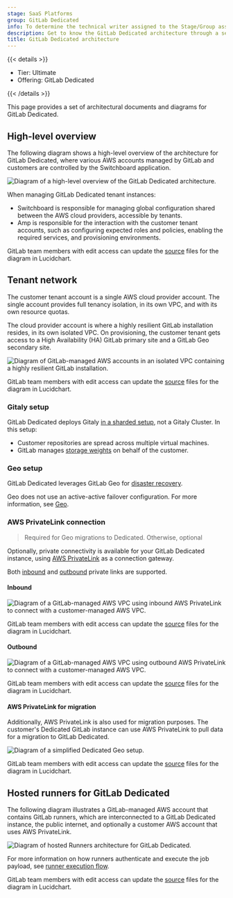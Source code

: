```yaml
---
stage: SaaS Platforms
group: GitLab Dedicated
info: To determine the technical writer assigned to the Stage/Group associated with this page, see https://handbook.gitlab.com/handbook/product/ux/technical-writing/#assignments
description: Get to know the GitLab Dedicated architecture through a series of diagrams.
title: GitLab Dedicated architecture
---
```


{{< details >}}

- Tier: Ultimate
- Offering: GitLab Dedicated

{{< /details >}}

This page provides a set of architectural documents and diagrams for GitLab Dedicated.

## High-level overview

The following diagram shows a high-level overview of the architecture for GitLab Dedicated,
where various AWS accounts managed by GitLab and customers are controlled by the Switchboard application.

![Diagram of a high-level overview of the GitLab Dedicated architecture.](img/high_level_architecture_diagram_v18_0.png)

When managing GitLab Dedicated tenant instances:

- Switchboard is responsible for managing global configuration shared between the AWS cloud providers, accessible by tenants.
- Amp is responsible for the interaction with the customer tenant accounts, such as configuring expected roles and policies, enabling the required services, and provisioning environments.

GitLab team members with edit access can update the [source](https://lucid.app/lucidchart/e0b6661c-6c10-43d9-8afa-1fe0677e060c/edit?page=0_0#) files for the diagram in Lucidchart.

## Tenant network

The customer tenant account is a single AWS cloud provider account. The single account provides full tenancy isolation, in its own VPC, and with its own resource quotas.

The cloud provider account is where a highly resilient GitLab installation resides, in its own isolated VPC. On provisioning, the customer tenant gets access to a High Availability (HA) GitLab primary site and a GitLab Geo secondary site.

![Diagram of GitLab-managed AWS accounts in an isolated VPC containing a highly resilient GitLab installation.](img/tenant_network_diagram_v18_0.png)

GitLab team members with edit access can update the [source](https://lucid.app/lucidchart/0815dd58-b926-454e-8354-c33fe3e7bff0/edit?invitationId=inv_a6b618ff-6c18-4571-806a-bfb3fe97cb12) files for the diagram in Lucidchart.

### Gitaly setup

GitLab Dedicated deploys Gitaly [in a sharded setup](../gitaly/_index.md#before-deploying-gitaly-cluster), not a Gitaly Cluster. In this setup:

- Customer repositories are spread across multiple virtual machines.
- GitLab manages [storage weights](../repository_storage_paths.md#configure-where-new-repositories-are-stored) on behalf of the customer.

### Geo setup

GitLab Dedicated leverages GitLab Geo for [disaster recovery](../../subscriptions/gitlab_dedicated/data_residency_and_high_availability.md#disaster-recovery).

Geo does not use an active-active failover configuration. For more information, see [Geo](../geo/_index.md).

### AWS PrivateLink connection

>Required for Geo migrations to Dedicated. Otherwise, optional

Optionally, private connectivity is available for your GitLab Dedicated instance, using [AWS PrivateLink](https://aws.amazon.com/privatelink/) as a connection gateway.

Both [inbound](configure_instance/network_security.md#inbound-private-link) and [outbound](configure_instance/network_security.md#outbound-private-link) private links are supported.

#### Inbound

![Diagram of a GitLab-managed AWS VPC using inbound AWS PrivateLink to connect with a customer-managed AWS VPC.](img/privatelink_inbound_v18_0.png)

GitLab team members with edit access can update the [source](https://lucid.app/lucidchart/933b958b-bfad-4898-a8ae-182815f159ca/edit?invitationId=inv_38b9a265-dff2-4db6-abdb-369ea1e92f5f) files for the diagram in Lucidchart.

#### Outbound

![Diagram of a GitLab-managed AWS VPC using outbound AWS PrivateLink to connect with a customer-managed AWS VPC.](img/privatelink_outbound_v18_0.png)

GitLab team members with edit access can update the [source](https://lucid.app/lucidchart/5aeae97e-a3c4-43e3-8b9d-27900d944147/edit?invitationId=inv_0e4fee9f-cf63-439c-9bf9-71ecbfbd8979&page=F5pcfQybsAYU8#) files for the diagram in Lucidchart.

#### AWS PrivateLink for migration

Additionally, AWS PrivateLink is also used for migration purposes. The customer's Dedicated GitLab instance can use AWS PrivateLink to pull data for a migration to GitLab Dedicated.

![Diagram of a simplified Dedicated Geo setup.](img/dedicated_geo_simplified_v18_0.png)

GitLab team members with edit access can update the [source](https://lucid.app/lucidchart/1e83e102-37b3-48a9-885d-e72122683bce/edit?view_items=AzvnMfovRJe3p&invitationId=inv_c02140dd-416b-41b5-b14a-7288b54bb9b5) files for the diagram in Lucidchart.

## Hosted runners for GitLab Dedicated

The following diagram illustrates a GitLab-managed AWS account that contains GitLab runners, which are interconnected to a GitLab Dedicated instance, the public internet, and optionally a customer AWS account that uses AWS PrivateLink.

![Diagram of hosted Runners architecture for GitLab Dedicated.](img/hosted-runners-architecture_v17_3.png)

For more information on how runners authenticate and execute the job payload, see [runner execution flow](https://docs.gitlab.com/runner#runner-execution-flow).

GitLab team members with edit access can update the [source](https://lucid.app/lucidchart/0fb12de8-5236-4d80-9a9c-61c08b714e6f/edit?invitationId=inv_4a12e347-49e8-438e-a28f-3930f936defd) files for the diagram in Lucidchart.
